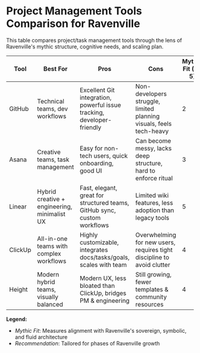 
# Project Management Tools Comparison for Ravenville

This table compares project/task management tools through the lens of Ravenville's mythic structure, cognitive needs, and scaling plan.

| Tool     | Best For                                         | Pros                                                                                                  | Cons                                                                                           | Mythic Fit (1-5) | Recommendation                                      |
|----------|--------------------------------------------------|-------------------------------------------------------------------------------------------------------|------------------------------------------------------------------------------------------------|------------------|------------------------------------------------------|
| GitHub   | Technical teams, dev workflows                  | Excellent Git integration, powerful issue tracking, developer-friendly                               | Non-developers struggle, limited planning visuals, feels tech-heavy                           | 2                | Use only for core dev projects                       |
| Asana    | Creative teams, task management                 | Easy for non-tech users, quick onboarding, good UI                                                   | Can become messy, lacks deep structure, hard to enforce ritual                                | 3                | Accept for temporary Havran sync                     |
| Linear   | Hybrid creative + engineering, minimalist UX    | Fast, elegant, great for structured teams, GitHub sync, custom workflows                             | Limited wiki features, less adoption than legacy tools                                        | 5                | Ideal long-term system for Ravenville               |
| ClickUp  | All-in-one teams with complex workflows         | Highly customizable, integrates docs/tasks/goals, scales with team                                   | Overwhelming for new users, requires tight discipline to avoid clutter                        | 4                | Viable if team grows large & cross-functional        |
| Height   | Modern hybrid teams, visually balanced          | Modern UX, less bloated than ClickUp, bridges PM & engineering                                       | Still growing, fewer templates & community resources                                          | 4                | Strong candidate if Linear feels too limited         |

**Legend:**
- *Mythic Fit*: Measures alignment with Ravenville's sovereign, symbolic, and fluid architecture
- *Recommendation*: Tailored for phases of Ravenville growth

